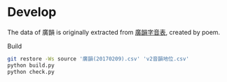 # Develop

The data of 廣韻 is originally extracted from [廣韻字音表](https://zhuanlan.zhihu.com/p/20430939), created by poem.

Build

```sh
git restore -Ws source '廣韻(20170209).csv' 'v2音韻地位.csv'
python build.py
python check.py
```
